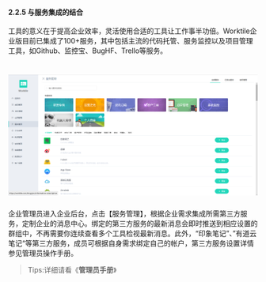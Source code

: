 #### 2.2.5 与服务集成的结合

工具的意义在于提高企业效率，灵活使用合适的工具让工作事半功倍。Worktile企业版目前已集成了100+服务，其中包括主流的代码托管、服务监控以及项目管理工具，如Github、监控宝、BugHF、Trello等服务。

# ![](/assets/2.5与服务管理的结合.png)

企业管理员进入企业后台，点击【服务管理】，根据企业需求集成所需第三方服务，定制企业的消息中心。绑定的第三方服务的最新消息会即时推送到相应设置的群组中，不再需要你连续查看多个工具检视最新消息。此外，“印象笔记”、”有道云笔记“等第三方服务，成员可根据自身需求绑定自己的帐户，第三方服务设置详情参见管理员操作手册。

> Tips:详细请看《**管理员手册**》

